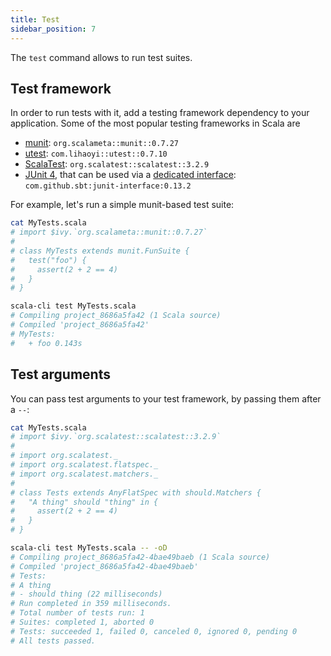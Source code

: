 ```yaml
---
title: Test
sidebar_position: 7
---
```


The `test` command allows to run test suites.

## Test framework

In order to run tests with it, add a testing framework dependency to your
application. Some of the most popular testing frameworks in Scala are
- [munit](https://scalameta.org/munit): `org.scalameta::munit::0.7.27`
- [utest](https://github.com/com-lihaoyi/utest): `com.lihaoyi::utest::0.7.10`
- [ScalaTest](https://www.scalatest.org): `org.scalatest::scalatest::3.2.9`
- [JUnit 4](https://junit.org/junit4), that can be used via a [dedicated interface](https://github.com/sbt/junit-interface): `com.github.sbt:junit-interface:0.13.2`

For example, let's run a simple munit-based test suite:
```bash
cat MyTests.scala
# import $ivy.`org.scalameta::munit::0.7.27`
#
# class MyTests extends munit.FunSuite {
#   test("foo") {
#     assert(2 + 2 == 4)
#   }
# }

scala-cli test MyTests.scala
# Compiling project_8686a5fa42 (1 Scala source)
# Compiled 'project_8686a5fa42'
# MyTests:
#   + foo 0.143s
```

## Test arguments

You can pass test arguments to your test framework, by passing them after a `--`:
```bash
cat MyTests.scala
# import $ivy.`org.scalatest::scalatest::3.2.9`
# 
# import org.scalatest._
# import org.scalatest.flatspec._
# import org.scalatest.matchers._
#
# class Tests extends AnyFlatSpec with should.Matchers {
#   "A thing" should "thing" in {
#     assert(2 + 2 == 4)
#   }
# }

scala-cli test MyTests.scala -- -oD
# Compiling project_8686a5fa42-4bae49baeb (1 Scala source)
# Compiled 'project_8686a5fa42-4bae49baeb'
# Tests:
# A thing
# - should thing (22 milliseconds)
# Run completed in 359 milliseconds.
# Total number of tests run: 1
# Suites: completed 1, aborted 0
# Tests: succeeded 1, failed 0, canceled 0, ignored 0, pending 0
# All tests passed.
```
